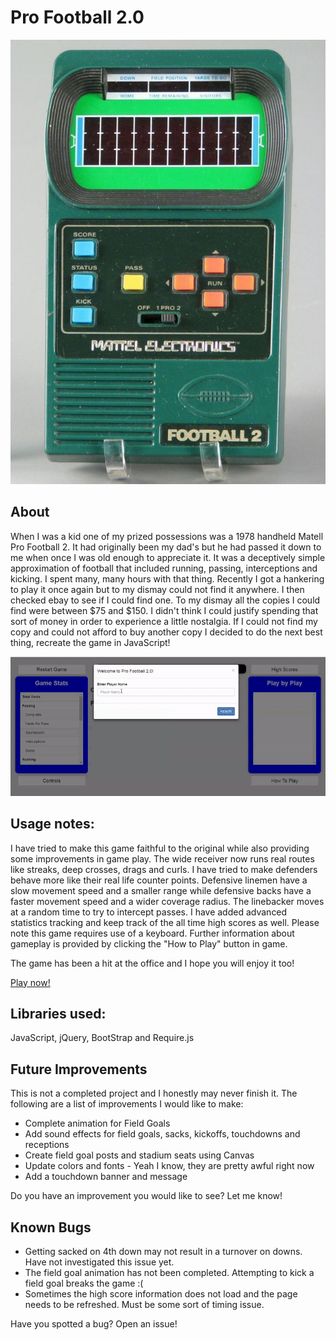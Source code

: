 # Pro Football 2.0
![This is where an image should be. Sorry you can't see it. Try using Chrome](media/image.jpg "Original Mattel Pro Football")

## About
When I was a kid one of my prized possessions was a 1978 handheld Matell Pro Football 2. It had originally been my dad's but he had passed it down to me when once I was old enough to appreciate it. It was a deceptively simple approximation of football that included running, passing, interceptions and kicking. I spent many, many hours with that thing. Recently I got a hankering to play it once again but to my dismay could not find it anywhere. I then checked ebay to see if I could find one. To my dismay all the copies I could find were between $75 and $150. I didn't think I could justify spending that sort of money in order to experience a little nostalgia. If I could not find my copy and could not afford to buy another copy I decided to do the next best thing, recreate the game in JavaScript!

![This is where an GIF should be. Sorry you can't see it. Try using Chrome](media/gameplay.gif "Pro Football 2.0 gameplay")

## Usage notes:
I have tried to make this game faithful to the original while also providing some improvements in game play. The wide receiver now runs real routes like streaks, deep crosses, drags and curls. I have tried to make defenders behave more like their real life counter points. Defensive linemen have a slow movement speed and a smaller range while defensive backs have a faster movement speed and a wider coverage radius. The linebacker moves at a random time to try to intercept passes. I have added advanced statistics tracking and keep track of the all time high scores as well. Please note this game requires use of a keyboard. Further information about gameplay is provided by clicking the "How to Play" button in game.

The game has been a hit at the office and I hope you will enjoy it too!

[Play now!](https://nhaney90.github.io/football-test/index.html)

## Libraries used:
JavaScript, jQuery, BootStrap and Require.js

## Future Improvements
This is not a completed project and I honestly may never finish it. The following are a list of improvements I would like to make:
* Complete animation for Field Goals
* Add sound effects for field goals, sacks, kickoffs, touchdowns and receptions
* Create field goal posts and stadium seats using Canvas
* Update colors and fonts - Yeah I know, they are pretty awful right now
* Add a touchdown banner and message

Do you have an improvement you would like to see? Let me know!

## Known Bugs
* Getting sacked on 4th down may not result in a turnover on downs. Have not investigated this issue yet.
* The field goal animation has not been completed. Attempting to kick a field goal breaks the game :(
* Sometimes the high score information does not load and the page needs to be refreshed. Must be some sort of timing issue.

Have you spotted a bug? Open an issue!

